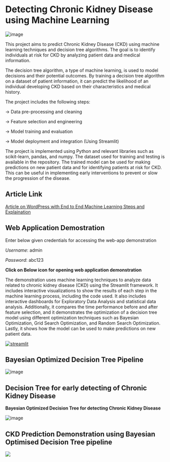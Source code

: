 # Detecting Chronic Kidney Disease using Machine Learning
![image](https://user-images.githubusercontent.com/21255010/213816624-45af3c3c-2396-4aee-91cf-5c4230fb9406.png)

This project aims to predict Chronic Kidney Disease (CKD) using machine learning techniques and decision tree algorithms. The goal is to identify individuals at risk for CKD by analyzing patient data and medical information.

The decision tree algorithm, a type of machine learning, is used to model decisions and their potential outcomes. By training a decision tree algorithm on a dataset of patient information, it can predict the likelihood of an individual developing CKD based on their characteristics and medical history.

The project includes the following steps:

-> Data pre-processing and cleaning

-> Feature selection and engineering

-> Model training and evaluation

-> Model deployment and integration (Using Streamlit)

The project is implemented using Python and relevant libraries such as scikit-learn, pandas, and numpy. The dataset used for training and testing is available in the repository. The trained model can be used for making predictions on new patient data and for identifying patients at risk for CKD. This can be useful in implementing early interventions to prevent or slow the progression of the disease.

## Article Link
[Article on WordPress with End to End Machine Learning Steps and Explaination](https://wordpress.com/home/shubh2016shivmlportfolio.wordpress.com)

## Web Application Demostration
Enter below given credentials for accessing the web-app demonstration

*Username*: admin

*Password*: abc123

**Click on Below icon for opening web application demonstration**

The demonstration uses machine learning techniques to analyze data related to chronic kidney disease (CKD) using the Streamlit framework. It includes interactive visualizations to show the results of each step in the machine learning process, including the code used. It also includes interactive dashboards for Exploratory Data Analysis and statistical data analysis. Additionally, it compares the time performance before and after feature selection, and it demonstrates the optimization of a decision tree model using different optimization techniques such as Bayesian Optimization, Grid Search Optimization, and Random Search Optimization. Lastly, it shows how the model can be used to make predictions on new patient data.

[![streamlit](https://th.bing.com/th/id/OIP.hiunGrftVRVZAE3IJXUMowHaEb?pid=ImgDet&rs=1)](https://shubh2016shiv-ckd-prediction-app-jsw9gd.streamlit.app/)

## Bayesian Optimized Decision Tree Pipeline
![image](https://user-images.githubusercontent.com/21255010/213820023-586eb641-b047-433e-88f8-b74d80c6499d.png)

## Decision Tree for early detecting of Chronic Kidney Disease
**Bayesian Optimized Decision Tree for detecting Chronic Kidney Disease**

![image](https://user-images.githubusercontent.com/21255010/213817000-12942871-648e-4733-a17b-a3cb6b94f085.png)

## CKD Prediction Demonstration using Bayesian Optimised Decision Tree pipeline
![](https://github.com/shubh2016shiv/CKD_prediction/blob/main/resources/blog_text_content/ckd%20prediction.gif)
